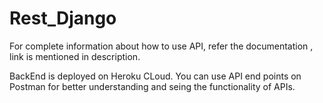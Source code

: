 # Rest_Django

For complete information about how to use API,  refer the documentation , link is mentioned in description.

BackEnd is deployed on Heroku CLoud.
You can use API end points on Postman for better understanding and seing the functionality of APIs.
